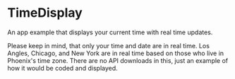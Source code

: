 # TimeDisplay
An app example that displays your current time with real time updates.


Please keep in mind, that only your time and date are in real time. Los Angles, Chicago, and New York are in real time 
based on those who live in Phoenix's time zone. There are no API downloads in this, just an example of how it would be coded and displayed.
